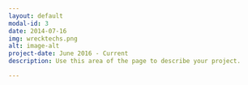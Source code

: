 ```yaml
---
layout: default
modal-id: 3
date: 2014-07-16
img: wrecktechs.png
alt: image-alt
project-date: June 2016 - Current
description: Use this area of the page to describe your project.

---
```

